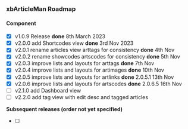 ### xbArticleMan Roadmap

#### Component

- [x] v1.0.9 Release **done** 8th March 2023
- [x] v2.0.0 add Shortcodes view **done** 3rd Nov 2023
- [x] v2.0.1 rename articles view arttags for consistency **done** 4th Nov
- [x] v2.0.2 rename showcodes artscodes for consistency **done** 5th Nov
- [x] v2.0.3 improve lists and layouts for arttags **done** 7th Nov
- [x] v2.0.4 improve lists and layouts for artimages **done** 10th Nov
- [x] v2.0.5 improve lists and layouts for artlinks **done** 2.0.5.1 13th Nov
- [x] v2.0.6 improve lists and layouts for artscodes **done** 2.0.6.5 16th Nov
- [ ] v2.1.0 add Dashboard view
- [ ] v2.2.0 add tag view with edit desc and tagged articles

**Subsequent releases (order not yet specified)**

- [ ] 